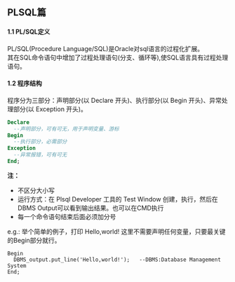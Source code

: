 ## PLSQL篇
#### 1.1 PL/SQL定义
PL/SQL(Procedure Language/SQL)是Oracle对sql语言的过程化扩展。  
其在SQL命令语句中增加了过程处理语句(分支、循环等),使SQL语言具有过程处理语句。

#### 1.2 程序结构
程序分为三部分：声明部分(以 Declare 开头)、执行部分(以 Begin 开头)、异常处理部分(以 Exception 开头)。    
```sql
Declare  
  --声明部分，可有可无，用于声明变量、游标  
Begin  
  --执行部分，必需部分   
Exception  
  --异常报错，可有可无  
End;  
```  
**注：**  
- 不区分大小写  
- 运行方式：在 Plsql Developer 工具的 Test Window 创建，执行，然后在DBMS Output可以看到输出结果。也可以在CMD执行
- 每一个命令语句结束后面必须加分号

e.g.: 举个简单的例子，打印 Hello,world!
这里不需要声明任何变量，只要最关键的Begin部分就行。  
```
Begin
  DBMS_output.put_line('Hello,world!');   --DBMS:Database Management System
End;
```
